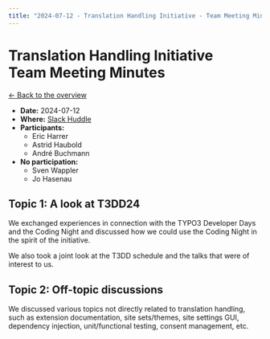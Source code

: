 ```yaml
---
title: "2024-07-12 - Translation Handling Initiative - Team Meeting Minutes"
---
```


# Translation Handling Initiative<br>Team Meeting Minutes

[← Back to the overview](https://notes.typo3.org/s/f3ae8fZSD)

- **Date:** 2024-07-12<br>
- **Where:** [Slack Huddle](https://app.slack.com/huddle/T024TUMLZ/C05D7UF1L8M)
- **Participants:**
    - Eric Harrer
    - Astrid Haubold
    - André Buchmann
- **No participation:**
    - Sven Wappler
    - Jo Hasenau

## Topic 1: A look at T3DD24

We exchanged experiences in connection with the TYPO3 Developer Days and the Coding Night and discussed how we could use the Coding Night in the spirit of the initiative.

We also took a joint look at the T3DD schedule and the talks that were of interest to us.

## Topic 2: Off-topic discussions

We discussed various topics not directly related to translation handling, such as extension documentation, site sets/themes, site settings GUI, dependency injection, unit/functional testing, consent management, etc.